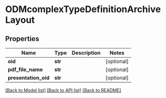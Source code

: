 # ODMcomplexTypeDefinitionArchiveLayout

## Properties
Name | Type | Description | Notes
------------ | ------------- | ------------- | -------------
**oid** | **str** |  | [optional] 
**pdf_file_name** | **str** |  | [optional] 
**presentation_oid** | **str** |  | [optional] 

[[Back to Model list]](../README.md#documentation-for-models) [[Back to API list]](../README.md#documentation-for-api-endpoints) [[Back to README]](../README.md)



